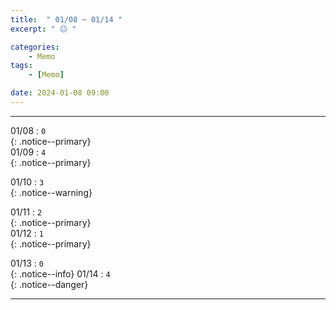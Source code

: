```yaml
---
title:  " 01/08 ~ 01/14 "
excerpt: " 😐 "

categories:
    - Memo
tags:
    - [Memo]

date: 2024-01-08 09:00
---
```

- - -
<!-- 약 -->

01/08 : `0`   
{: .notice--primary}  
01/09 : `4`   
{: .notice--primary}  

01/10 : `3`   
{: .notice--warning}  

01/11 : `2`   
{: .notice--primary}  
01/12 : `1`  
{: .notice--primary} 


01/13 : `0`      
{: .notice--info} 
01/14 : `4`   
{: .notice--danger}  


<!-- {: .notice}
{: .notice--primary}
{: .notice--info}
{: .notice--warning}
{: .notice--success}
{: .notice--danger} 
😄 😐 🙁 😡
-->
- - -